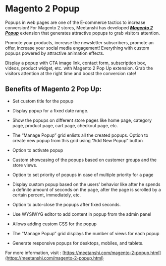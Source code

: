 # Magento 2 Popup

Popups in web pages are one of the E-commerce tactics to increase conversion! For Magento 2 stores, Meetanshi has developed [***Magento 2 Popup***](https://meetanshi.com/magento-2-popup.html) extension that generates attractive popups to grab visitors attention.

Promote your products, increase the newsletter subscribers, promote an offer, increase your social media engagement! Everything with custom popups powered by attractive animation effects.

Display a popup with CTA image link, contact form, subscription box, videos, product widget, etc. with Magento 2 Pop Up extension. Grab the visitors attention at the right time and boost the conversion rate!

## Benefits of Magento 2 Pop Up: ##

* Set custom title for the popup

* Display popup for a fixed date range.

* Show the popups on different store pages like home page, category page, product page, cart page, checkout page, etc.

* The “Manage Popup” grid enlists all the created popups. Option to create new popup from this grid using “Add New Popup” button

* Option to activate popup

* Custom showcasing of the popups based on customer groups and the store views.

* Option to set priority of popups in case of multiple priority for a page

* Display custom popup based on the users' behavior like after he spends a definite amount of seconds on the page, after the page is scrolled by a certain percent, immediately, etc.

* Option to auto-close the popups after fixed seconds.

* Use WYSIWYG editor to add content in popup from the admin panel

* Allows adding custom CSS for the popup

* The “Manage Popup” grid displays the number of views for each popup

* Generate responsive popups for desktops, mobiles, and tablets.

For more information, visit : [https://meetanshi.com/magento-2-popup.html](https://meetanshi.com/magento-2-popup.html)
